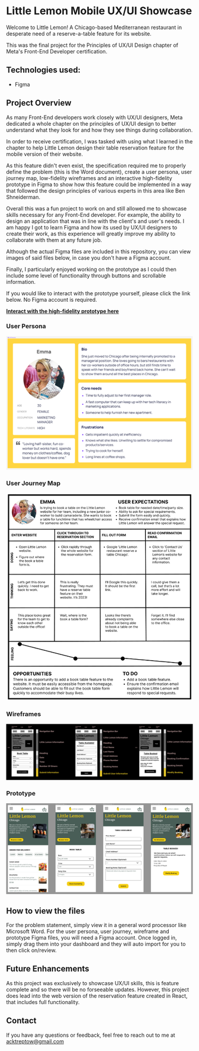 # Little Lemon Mobile UX/UI Showcase

Welcome to Little Lemon! A Chicago-based Mediterranean restaurant in desperate need of a reserve-a-table feature for its website.

This was the final project for the Principles of UX/UI Design chapter of Meta's Front-End Developer certification.

## Technologies used:

- Figma

## Project Overview

As many Front-End developers work closely with UX/UI designers, Meta dedicated a whole chapter on the principles of UX/UI design to better understand what they look for and how they see things during collaboration.

In order to receive certification, I was tasked with using what I learned in the chapter to help Little Lemon design their table reservation feature for the mobile version of their website.

As this feature didn't even exist, the specification required me to properly define the problem (this is the Word document), create a user persona, user journey map, low-fidelity wireframes and an interactive high-fidelity prototype in Figma to show how this feature could be implemented in a way that followed the design principles of various experts in this area like Ben Shneiderman.

Overall this was a fun project to work on and still allowed me to showcase skills necessary for any Front-End developer. For example, the ability to design an application that was in line with the client's and user's needs. I am happy I got to learn Figma and how its used by UX/UI designers to create their work, as this experience will greatly improve my ability to collaborate with them at any future job.

Although the actual Figma files are included in this repository, you can view images of said files below, in case you don't have a Figma account.

Finally, I particularly enjoyed working on the prototype as I could then include some level of functionality through buttons and scrollable information.

If you would like to interact with the prototype yourself, please click the link below. No Figma account is required.

**[Interact with the high-fidelity prototype here](https://www.figma.com/proto/RCnCHzOHnVoz37xDycm0Nm?type=design&node-id=0-1&mode=design&t=iTkZ9hAPYTX4NuP9-6)**

### **User Persona**

![User Persona](Images/User%20Persona.png)

### **User Journey Map**

![User Journey Map](Images/User%20Journey%20Map.png)

### **Wireframes**

![Wireframes](Images/Wireframes%20for%20Little%20Lemon.png)

### **Prototype**

![Prototype](Images/Prototype%20for%20Little%20Lemon.png)

## How to view the files

For the problem statement, simply view it in a general word processor like Microsoft Word. For the user persona, user journey, wireframe and prototype Figma files, you will need a Figma account. Once logged in, simply drag them into your dashboard and they will auto import for you to then click on/review.

## Future Enhancements

As this project was exclusively to showcase UX/UI skills, this is feature complete and so there will be no forseeable updates. However, this project does lead into the web version of the reservation feature created in React, that includes full functionality.

## Contact

If you have any questions or feedback, feel free to reach out to me at acktreptow@gmail.com
